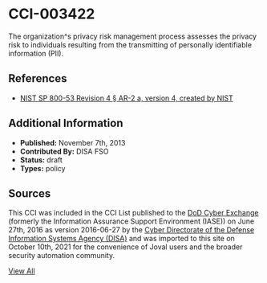# CCI-003422

The organization^s privacy risk management process assesses the privacy risk to individuals resulting from the transmitting of personally identifiable information (PII).

## References ##

* [NIST SP 800-53 Revision 4 § AR-2 a, version 4, created by NIST](http://csrc.nist.gov/publications/PubsSPs.html)


## Additional Information ##

* **Published:** November 7th, 2013
* **Contributed By:** DISA FSO
* **Status:** draft
* **Types:** policy

## Sources ##

This CCI was included in the CCI List published to the [DoD Cyber Exchange](https://public.cyber.mil/stigs/cci/)
(formerly the Information Assurance Support Environment (IASE)) on June 27th, 2016 as version
2016-06-27 by the [Cyber Directorate of the Defense Information Systems Agency (DISA)](https://public.cyber.mil/about-cyber/)
and was imported to this site on October 10th, 2021 for the convenience of Joval users and the broader
security automation community.

[View All](../README.md)
